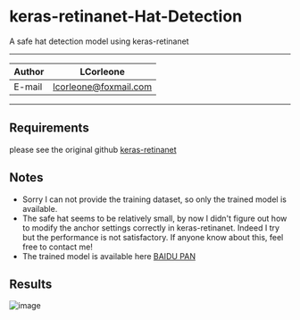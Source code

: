 
keras-retinanet-Hat-Detection
======
A safe hat detection model using keras-retinanet

****
	
|Author|LCorleone|
|---|---
|E-mail|lcorleone@foxmail.com


****

## Requirements
please see the original github [keras-retinanet](https://github.com/fizyr/keras-retinanet)  

## Notes
* Sorry I can not provide the training dataset, so only the trained model is available.
* The safe hat seems to be relatively small, by now I didn't figure out how to modify the anchor settings correctly in keras-retinanet. Indeed I try but the performance is not satisfactory. If anyone know about this, feel free to contact me!
* The trained model is available here [BAIDU PAN](https://pan.baidu.com/s/1EkiJhNivu9Pjdr350kM6UA)

## Results
![image](https://github.com/LCorleone/keras-retinanet-Hat-Detection/blob/master/results/video1-20180724_VID_20180724_120103_360.jpg)